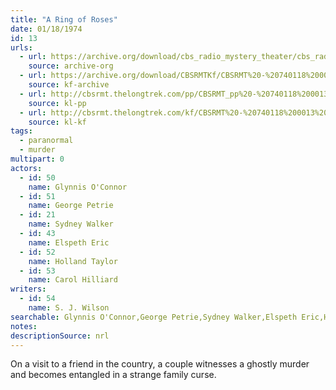 ```yaml
---
title: "A Ring of Roses"
date: 01/18/1974
id: 13
urls: 
  - url: https://archive.org/download/cbs_radio_mystery_theater/cbs_radio_mystery_theater-0001-0050.zip/cbs_radio_mystery_theater-0001-0050%2Fcbsrmt_0013_ring_a_ring_of_roses.mp3
    source: archive-org
  - url: https://archive.org/download/CBSRMTKf/CBSRMT%20-%20740118%200013%20A%20Ring%20Of%20Roses_kf.mp3
    source: kf-archive
  - url: http://cbsrmt.thelongtrek.com/pp/CBSRMT_pp%20-%20740118%200013%20A%20Ring%20of%20Roses.mp3
    source: kl-pp
  - url: http://cbsrmt.thelongtrek.com/kf/CBSRMT%20-%20740118%200013%20A%20Ring%20Of%20Roses_kf.mp3
    source: kl-kf
tags: 
  - paranormal
  - murder
multipart: 0
actors:  
  - id: 50
    name: Glynnis O'Connor  
  - id: 51
    name: George Petrie  
  - id: 21
    name: Sydney Walker  
  - id: 43
    name: Elspeth Eric  
  - id: 52
    name: Holland Taylor  
  - id: 53
    name: Carol Hilliard
writers:  
  - id: 54
    name: S. J. Wilson
searchable: Glynnis O'Connor,George Petrie,Sydney Walker,Elspeth Eric,Holland Taylor,Carol Hilliard S. J. Wilson
notes: 
descriptionSource: nrl
---
```

On a visit to a friend in the country, a couple witnesses a ghostly murder and becomes entangled in a strange family curse.